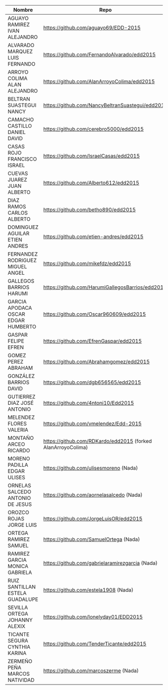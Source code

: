 |Nombre	|	Repo|
|----------------------------|--------------------|
|AGUAYO RAMIREZ IVAN ALEJANDRO	|https://github.com/aguayo69/EDD-2015|
|ALVARADO MARQUEZ LUIS FERNANDO	|https://github.com/FernandoAlvarado/edd2015|
|ARROYO COLIMA ALAN ALEJANDRO	|https://github.com/AlanArroyoColima/edd2015|
|BELTRAN SUASTEGUI NANCY |https://github.com/NancyBeltranSuastegui/edd2015|
|CAMACHO CASTILLO DANIEL DAVID	|https://github.com/cerebro5000/edd2015|
|CASAS ROJO FRANCISCO ISRAEL	|https://github.com/IsraelCasas/edd2015|
|CUEVAS JUAREZ JUAN ALBERTO	|https://github.com/Alberto612/edd2015|
|DIAZ RAMOS CARLOS ALBERTO	|https://github.com/betho890/edd2015|
|DOMINGUEZ AGUILAR ETIEN ANDRES	|https://github.com/etien-andres/edd2015|
|FERNANDEZ RODRIGUEZ MIGUEL ANGEL	|https://github.com/mikefdz/edd2015|
|GALLEGOS BARRIOS HARUMI |https://github.com/HarumiGallegosBarrios/edd2015|
|GARCIA APODACA OSCAR EDGAR HUMBERTO	|https://github.com/Oscar960609/edd2015|
|GASPAR FELIPE EFREN	|https://github.com/EfrenGaspar/edd2015|
|GOMEZ PEREZ ABRAHAM	|https://github.com/Abrahamgomez/edd2015|
|GONZÁLEZ BARRIOS DAVID	|https://github.com/dgb656565/edd2015|
|GUTIERREZ DIAZ JOSÉ ANTONIO	|https://github.com/4ntoni10/Edd2015|
|MELENDEZ FLORES VALERIA	|https://github.com/vmelendez/Edd-2015|
|MONTAÑO ARCEO RICARDO	|https://github.com/RDKardo/edd2015 (forked AlanArroyoColima)|
|MORENO PADILLA EDGAR ULISES	|https://github.com/ulisesmoreno  (Nada)|
|ORNELAS SALCEDO ANTONIO DE JESUS	|https://github.com/aornelasalcedo (Nada)|
|OROZCO ROJAS JORGE LUIS	|https://github.com/JorgeLuisOR/edd2015 |
|ORTEGA RAMIREZ SAMUEL	|https://github.com/SamuelOrtega (Nada)|
|RAMIREZ GARCIA MONICA GABRIELA	|https://github.com/gabrielaramirezgarcia (Nada)|
|RUIZ SANTILLAN ESTELA GUADALUPE	|https://github.com/estela1908 (Nada)|
|SEVILLA ORTEGA JOHANNY ALEXIX	|https://github.com/lonelyday01/EDD2015|
|TICANTE SEGURA CYNTHIA KARINA	|https://github.com/TenderTicante/edd2015|
|ZERMEÑO PEÑA MARCOS NATIVIDAD	|https://github.com/marcoszerme (Nada)|
